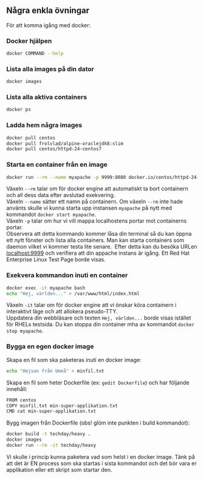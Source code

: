 ## Några enkla övningar
För att komma igång med docker:  

### Docker hjälpen
```bash
docker COMMAND --help
```
### Lista alla images på din dator
```bash
docker images
```
### Lista alla aktiva containers
```bash
docker ps
```
### Ladda hem några images
```bash
docker pull centos
docker pull frolvlad/alpine-oraclejdk8:slim
docker pull centos/httpd-24-centos7
```
### Starta en container från en image
```bash
docker run --rm --name myapache -p 9999:8080 docker.io/centos/httpd-24-centos7
```
Växeln `--rm` talar om för docker engine att automatiskt ta bort containern och all dess data efter avslutad exekvering.  
Växeln `--name` sätter ett namn på containern. Om växeln `--rm` inte hade använts skulle vi kunna starta upp instansen `myapache` på nytt med kommandot `docker start myapache`.  
Växeln `-p` talar om hur vi vill mappa localhostens portar mot containerns portar.  
Observera att detta kommando kommer låsa din terminal så du kan öppna ett nytt fönster och lista alla containers. Man kan starta containers som daemon vilket vi kommer testa lite senare.  Efter detta kan du besöka URLen [localhost:9999](localhost:9999) och verifiera att din appache instans är igång. Ett Red Hat Enterprise Linux Test Page borde visas.  
### Exekvera kommandon inuti en container
```bash
docker exec -it myapache bash
echo "Hej, världen..." > /var/www/html/index.html
```
Växeln `-it` talar om för docker engine att vi önskar köra containern i interaktivt läge och att allokera pseudo-TTY.  
Uppdatera din webbläsare och texten `Hej, världen...` borde visas istället för RHELs testsida. Du kan stoppa din container mha av kommandot `docker stop myapache`.
### Bygga en egen docker image
Skapa en fil som ska paketeras inuti en docker image:   
```bash
echo "Hejsan från Umeå" > minfil.txt
```
Skapa en fil som heter Dockerfile (ex: `gedit Dockerfile`) och har följande innehåll:
```bash
FROM centos
COPY minfil.txt min-super-applikation.txt
CMD cat min-super-applikation.txt
```
Bygg imagen från Dockerfile (obs! glöm inte punkten i build kommandot):  
```bash
docker build -t techday/heavy .
docker images
docker run --rm -it techday/heavy
```
Vi skulle i princip kunna paketera vad som helst i en docker image. Tänk på att det är EN process som ska startas i sista kommandot och det bör vara er applikation eller ett skript som startar den.
